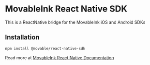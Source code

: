 # MovableInk React Native SDK

This is a ReactNative bridge for the MovableInk iOS and Android SDKs

## Installation

```sh
npm install @movable/react-native-sdk
```

Read more at
[MovableInk React Native Documentation](https://sdk-mobile.movableink.com/sdk_wrappers/ReactNative/)
